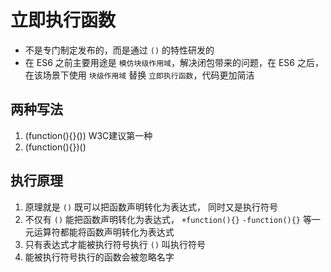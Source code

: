 # 立即执行函数

* 不是专门制定发布的，而是通过 `()` 的特性研发的
* 在 ES6 之前主要用途是 `模仿块级作用域`，解决闭包带来的问题，在 ES6 之后，在该场景下使用 `块级作用域` 替换 `立即执行函数`，代码更加简洁

## 两种写法

1. (function(){}())    W3C建议第一种
2. (function(){})()

## 执行原理

1. 原理就是 `()` 既可以把函数声明转化为表达式， 同时又是执行符号
2. 不仅有 `()` 能把函数声明转化为表达式， `+function(){}` `-function(){}` 等一元运算符都能将函数声明转化为表达式
3. 只有表达式才能被执行符号执行  `()` 叫执行符号
4. 能被执行符号执行的函数会被忽略名字
